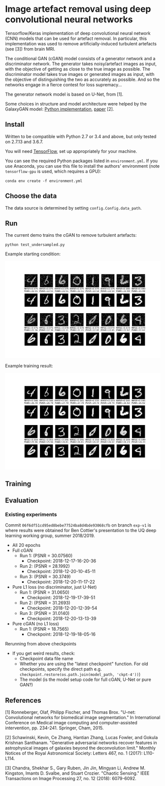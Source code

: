 # Image artefact removal using deep convolutional neural networks

Tensorflow/Keras implementation of deep convolutional neural network (CNN) models that can be used for artefact removal. In particular, this implementation was used to remove artificially-induced turbulent artefacts (see [3]) from brain MRI.

The conditional GAN (cGAN) model consists of a generator network and a discriminator network. The generator takes noisy/artefact images as input, with the objective of getting as close to the true image as possible. The discriminator model takes true images or generated images as input, with the objective of distinguishing the two as accurately as possible. And so the networks engage in a fierce contest for loss supremacy...

The generator network model is based on U-Net, from [1].

Some choices in structure and model architecture were helped by the GalaxyGAN model: [Python implementation](https://github.com/jacobic/galaxygan), [paper](https://academic.oup.com/mnrasl/article/467/1/L110/2931732) [2].

## Install
Written to be compatible with Python 2.7 or 3.4 and above, but only tested on 2.7.13 and 3.6.7.

You will need [TensorFlow](https://www.tensorflow.org/install/), set up appropriately for your machine.

You can see the required Python packages listed in `environment.yml`. If you use Anaconda, you can use this file to install the authors' environment (note `tensorflow-gpu` is used, which requires a GPU):

    conda env create -f environment.yml

## Choose the data
The data source is determined by setting `config.Config.data_path`.

## Run
The current demo trains the cGAN to remove turbulent artefacts:

    python test_undersampled.py

Example starting condition:

![Example starting condition](example/image_at_epoch_0000.png)

Example training result:

![Example training result](example/image_at_epoch_0019.png)

## Training



## Evaluation

### Existing experiments

Commit `06f6df51cd95ed8bebe77524ba8d4bde93068cfb` on branch `exp-v1` is where results were obtained for Ben Cottier's presentation to the UQ deep learning working group, summer 2018/2019.

- All 20 epochs
- Full cGAN
  - Run 1: (PSNR = 30.07560)
    - Checkpoint: 2018-12-17-16-20-36
  - Run 2: (PSNR = 28.1992)
    - Checkpoint: 2018-12-20-10-45-11
  - Run 3: (PSNR = 30.3749)
    - Checkpoint: 2018-12-20-11-17-22
- Pure L1 loss (no discriminator, just U-Net)
  - Run 1: (PSNR = 31.0650)
    - Checkpoint: 2018-12-19-17-39-51
  - Run 2: (PSNR = 31.2693)
    - Checkpoint: 2018-12-20-12-39-54
  - Run 3: (PSNR = 31.0140)
    - Checkpoint: 2018-12-20-13-13-39
- Pure cGAN (no L1 loss)
  - Run 1: (PSNR = 18.7565)
    - Checkpoint: 2018-12-19-18-05-16

Rerunning from above checkpoints
- If you get weird results, check:
  - Checkpoint data file name
  - Whether you are using the "latest checkpoint" function. For old checkpoints, specify the direct path e.g. `checkpoint.restore(os.path.join(model_path, 'ckpt-4'))`)
  - The model (is the model setup code for full cGAN, U-Net or pure GAN?)

## References
[1] Ronneberger, Olaf, Philipp Fischer, and Thomas Brox. "U-net: Convolutional networks for biomedical image segmentation." In International Conference on Medical image computing and computer-assisted intervention, pp. 234-241. Springer, Cham, 2015.

[2] Schawinski, Kevin, Ce Zhang, Hantian Zhang, Lucas Fowler, and Gokula Krishnan Santhanam. "Generative adversarial networks recover features in astrophysical images of galaxies beyond the deconvolution limit." Monthly Notices of the Royal Astronomical Society: Letters 467, no. 1 (2017): L110-L114.

[3] Chandra, Shekhar S., Gary Ruben, Jin Jin, Mingyan Li, Andrew M. Kingston, Imants D. Svalbe, and Stuart Crozier. "Chaotic Sensing." IEEE Transactions on Image Processing 27, no. 12 (2018): 6079-6092.
